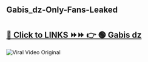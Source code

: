
 ## Gabis_dz-Only-Fans-Leaked

# <h2><a href="https://clipsfans.com/Gabis_dz&ref=git">🔗 Click to LINKS ⏩⏩ 👉 🟢 Gabis dz </a></h2>

<a href="https://clipsfans.com/Gabis_dz&ref=git" rel="nofollow" data-target="animated-image.originalLink"><img src="https://i.ibb.co.com/xMMVF88/686577567.gif" alt="Viral Video Original" style="max-width: 100%; display: inline-block;" data-target="animated-image.originalImage"></a>
